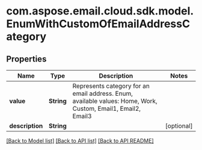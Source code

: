 
# com.aspose.email.cloud.sdk.model.EnumWithCustomOfEmailAddressCategory

## Properties
Name | Type | Description | Notes
------------ | ------------- | ------------- | -------------
**value** | **String** | Represents category for an email address. Enum, available values: Home, Work, Custom, Email1, Email2, Email3 | 
**description** | **String** |  |  [optional]


    
    


    
    


[[Back to Model list]](README.md#documentation-for-models) [[Back to API list]](README.md#documentation-for-api-endpoints) [[Back to API README]](README.md)

